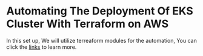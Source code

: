 # Automating The Deployment Of EKS Cluster With Terraform on AWS
In this set up, We will utilize terreaform modules for the automation, You can click the [links](https://registry.terraform.io/modules/terraform-aws-modules) to learn more.
 
